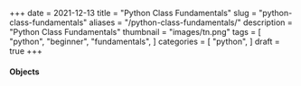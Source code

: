 +++ 
date = 2021-12-13
title = "Python Class Fundamentals"
slug = "python-class-fundamentals" 
aliases = "/python-class-fundamentals/"
description = "Python Class Fundamentals"
thumbnail = "images/tn.png"
tags = [
    "python",
    "beginner",
    "fundamentals",
]
categories = [
    "python",
]
draft = true
+++

#### Objects



